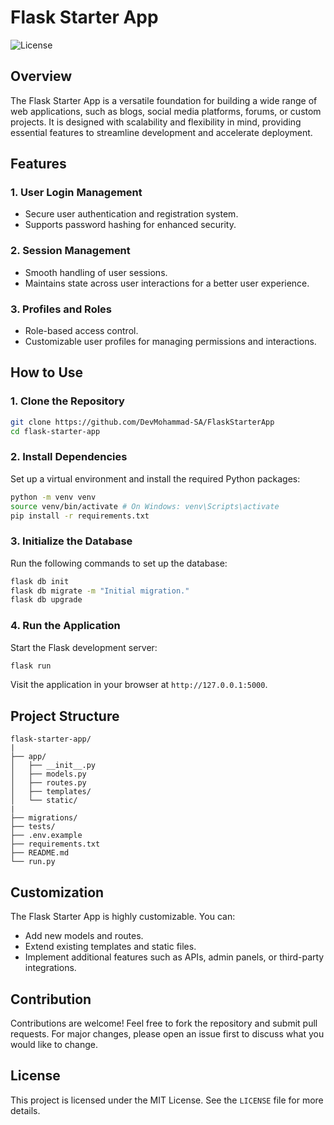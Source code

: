 # Flask Starter App
![License](https://img.shields.io/badge/license-MIT-blue.svg)
## Overview

The Flask Starter App is a versatile foundation for building a wide range of web applications, such as blogs, social media platforms, forums, or custom projects. It is designed with scalability and flexibility in mind, providing essential features to streamline development and accelerate deployment.

## Features

### 1. User Login Management
- Secure user authentication and registration system.
- Supports password hashing for enhanced security.

### 2. Session Management
- Smooth handling of user sessions.
- Maintains state across user interactions for a better user experience.

### 3. Profiles and Roles
- Role-based access control.
- Customizable user profiles for managing permissions and interactions.

## How to Use

### 1. Clone the Repository
```bash
git clone https://github.com/DevMohammad-SA/FlaskStarterApp
cd flask-starter-app
```

### 2. Install Dependencies
Set up a virtual environment and install the required Python packages:
```bash
python -m venv venv
source venv/bin/activate # On Windows: venv\Scripts\activate
pip install -r requirements.txt
```

### 3. Initialize the Database
Run the following commands to set up the database:
```bash
flask db init
flask db migrate -m "Initial migration."
flask db upgrade
```

### 4. Run the Application
Start the Flask development server:
```bash
flask run
```
Visit the application in your browser at `http://127.0.0.1:5000`.

## Project Structure
```
flask-starter-app/
|
├── app/
│   ├── __init__.py
│   ├── models.py
│   ├── routes.py
│   ├── templates/
│   └── static/
|
├── migrations/
├── tests/
├── .env.example
├── requirements.txt
├── README.md
└── run.py
```

## Customization

The Flask Starter App is highly customizable. You can:
- Add new models and routes.
- Extend existing templates and static files.
- Implement additional features such as APIs, admin panels, or third-party integrations.

## Contribution

Contributions are welcome! Feel free to fork the repository and submit pull requests. For major changes, please open an issue first to discuss what you would like to change.

## License

This project is licensed under the MIT License. See the `LICENSE` file for more details.


